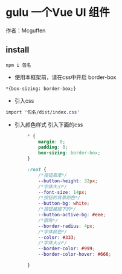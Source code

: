 # gulu 一个Vue UI 组件

作者：Mcguffen

## install
```
npm i 包名
```
- 使用本框架前，请在css中开启 border-box
```
*{box-sizing: border-box;}
```
- 引入css
``` css
import '包名/dist/index.css'
```
- 引入颜色样式
引入下面的css
``` css
        * {
            margin: 0;
            padding: 0;
            box-sizing: border-box;
        }

        :root {
            /*按钮高度*/
            --button-height: 32px;
            /*字体大小*/
            --font-size: 14px;
            /*按钮的背景颜色*/
            --button-bg: white;
            /*按钮被按下的*/
            --button-active-bg: #eee;
            /*圆角*/
            --border-radius: 4px;
            /*字体颜色*/
            --color: #333;
            /*字体大小*/
            --border-color: #999;
            --border-color-hover: #666;

        }
```
